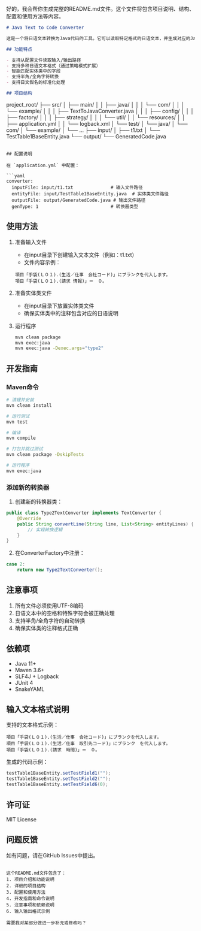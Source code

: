 ﻿好的，我会帮你生成完整的README.md文件。这个文件将包含项目说明、结构、配置和使用方法等内容。

```markdown:README.md
# Java Text to Code Converter

这是一个将日语文本转换为Java代码的工具。它可以读取特定格式的日语文本，并生成对应的Java setter方法调用代码。

## 功能特点

- 支持从配置文件读取输入/输出路径
- 支持多种日语文本格式（通过策略模式扩展）
- 智能匹配实体类中的字段
- 支持半角/全角字符转换
- 支持日文假名的标准化处理

## 项目结构

```
project_root/
├── src/
│   ├── main/
│   │   ├── java/
│   │   │   └── com/
│   │   │       └── example/
│   │   │           ├── TextToJavaConverter.java
│   │   │           ├── config/
│   │   │           ├── factory/
│   │   │           ├── strategy/
│   │   │           └── util/
│   │   └── resources/
│   │       ├── application.yml
│   │       └── logback.xml
│   └── test/
│       └── java/
│           └── com/
│               └── example/
│                   └── ...
├── input/
│   ├── t1.txt
│   └── TestTable1BaseEntity.java
└── output/
    └── GeneratedCode.java
```

## 配置说明

在 `application.yml` 中配置：

```yaml
converter:
  inputFile: input/t1.txt              # 输入文件路径
  entityFile: input/TestTable1BaseEntity.java  # 实体类文件路径
  outputFile: output/GeneratedCode.java # 输出文件路径
  genType: 1                           # 转换器类型
```

## 使用方法

1. 准备输入文件
   - 在input目录下创建输入文本文件（例如：t1.txt）
   - 文件内容示例：
   ```
   項目「手袋(Ｌ０１).(生活／仕事　会社コード)」にブランクを代入します。
   項目「手袋(Ｌ０１).(請求 情報)」＝　０。
   ```

2. 准备实体类文件
   - 在input目录下放置实体类文件
   - 确保实体类中的注释包含对应的日语说明

3. 运行程序
   ```bash
   mvn clean package
   mvn exec:java
   mvn exec:java -Dexec.args="type2"
   ```

## 开发指南

### Maven命令

```bash
# 清理并安装
mvn clean install

# 运行测试
mvn test

# 编译
mvn compile

# 打包并跳过测试
mvn clean package -DskipTests

# 运行程序
mvn exec:java
```


### 添加新的转换器

1. 创建新的转换器类：
```java
public class Type2TextConverter implements TextConverter {
    @Override
    public String convertLine(String line, List<String> entityLines) {
        // 实现转换逻辑
    }
}
```

2. 在ConverterFactory中注册：
```java
case 2:
    return new Type2TextConverter();
```

## 注意事项

1. 所有文件必须使用UTF-8编码
2. 日语文本中的空格和特殊字符会被正确处理
3. 支持半角/全角字符的自动转换
4. 确保实体类的注释格式正确

## 依赖项

- Java 11+
- Maven 3.6+
- SLF4J + Logback
- JUnit 4
- SnakeYAML

## 输入文本格式说明

支持的文本格式示例：
```
項目「手袋(Ｌ０１).(生活／仕事　会社コード)」にブランクを代入します。
項目「手袋(Ｌ０１).(生活／仕事　取引先コード)」にブランク　を代入します。
項目「手袋(Ｌ０１).(請求　時間)」＝　０。
```

生成的代码示例：
```java
testTable1BaseEntity.setTestField1("");
testTable1BaseEntity.setTestField2("");
testTable1BaseEntity.setTestField6(0);
```

## 许可证

MIT License

## 问题反馈

如有问题，请在GitHub Issues中提出。
```

这个README.md文件包含了：
1. 项目介绍和功能说明
2. 详细的项目结构
3. 配置和使用方法
4. 开发指南和命令说明
5. 注意事项和依赖说明
6. 输入输出格式示例

需要我对某部分做进一步补充或修改吗？
